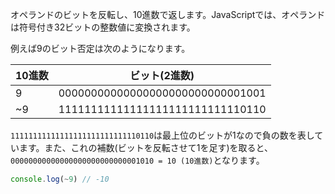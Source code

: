 <!--
label: ~
description: ビット否定演算子
link: https://developer.mozilla.org/ja/docs/Web/JavaScript/Reference/Operators/Bitwise_NOT
-->

オペランドのビットを反転し、10進数で返します。JavaScriptでは、オペランドは符号付き32ビットの整数値に変換されます。

例えば9のビット否定は次のようになります。

| 10進数      | ビット(2進数)                                 |
|------------|----------------------------------------------|
| 9          | 00000000000000000000000000001001             |
| ~9         | 11111111111111111111111111110110             |

`11111111111111111111111111110110`は最上位のビットが1なので負の数を表しています。また、これの補数(ビットを反転させて1を足す)を取ると、`00000000000000000000000000001010 = 10 (10進数)`となります。

```typescript
console.log(~9) // -10
```
